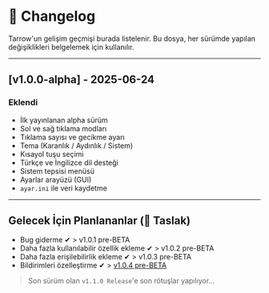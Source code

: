 # 📝 Changelog

Tarrow'un gelişim geçmişi burada listelenir. Bu dosya, her sürümde yapılan değişiklikleri belgelemek için kullanılır.

---

## [v1.0.0-alpha] - 2025-06-24
### Eklendi
- İlk yayınlanan alpha sürüm
- Sol ve sağ tıklama modları
- Tıklama sayısı ve gecikme ayarı
- Tema (Karanlık / Aydınlık / Sistem)
- Kısayol tuşu seçimi
- Türkçe ve İngilizce dil desteği
- Sistem tepsisi menüsü
- Ayarlar arayüzü (GUI)
- `ayar.ini` ile veri kaydetme

---

## Gelecek İçin Planlananlar (📌 Taslak)

- Bug giderme ✔ > v1.0.1 pre-BETA
- Daha fazla kullanılabilir özellik ekleme ✔ > v1.0.2 pre-BETA
- Daha fazla erişilebilirlik ekleme ✔ > v1.0.3 pre-BETA
- Bildirimleri özelleştirme ✔ > [v1.0.4 pre-BETA](https://github.com/MeNOTby1/Tarrow/releases/tag/v1.0.4-pre-BETA)

> Son sürüm olan `v1.1.0 Release`'e son rötuşlar yapılıyor...
